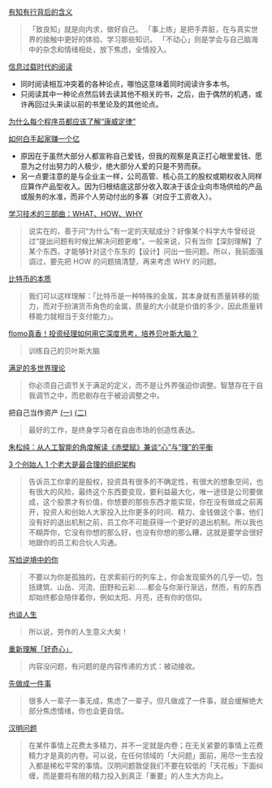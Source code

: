 [有知有行背后的含义](https://sspai.com/post/65852)
>「致良知」就是向内求，做好自己。
>「事上练」是把手弄脏，在与真实世界的接触中更好的体验、学习那些知识。
>「不动心」则是学会与自己脑海中的杂念和情绪相处，放下焦虑，全情投入。

[信息过载时代的阅读](https://sspai.com/post/65917)
- 同时阅读相互冲突着的各种论点，哪怕这意味着同时阅读许多本书。
- 只阅读其中一种论点然后转去读其他不相关的书，之后，由于偶然的机遇，或许再回过头来读以前的书里论及的其他论点。

[为什么每个程序员都应该了解“康威定律”](https://xie.infoq.cn/article/9b45d46153c3911db736658d8)

[如何白手起家赚一个亿](https://sspai.com/post/66202)
- 原因在于虽然大部分人都宣称自己爱钱，但我的观察是真正打心眼里爱钱、愿意为之付出努力的人极少，绝大部分人爱的只是不劳而获。
- 另一点要注意的是与企业主一样，公司高管、核心员工的股权或期权收入同样应算作产品型收入。因为归根结底这部分收入取决于该企业向市场供给的产品或服务的水准，而非个人劳动付出的多寡（对应于工资收入）。

[学习技术的三部曲：WHAT、HOW、WHY](https://program-think.blogspot.com/2009/02/study-technology-in-three-steps.html)
>说实在的，善于问“为什么”有一定的天赋成分？好像某个科学大牛曾经说过“提出问题有时候比解决问题更难”。一般来说，只有当你【深刻理解】了某个东西，才能够针对这个东东的【设计】问出一些问题。所以，我前面强调过，要先把 HOW 的问题搞清楚，再来考虑 WHY 的问题。

[比特币的本质](https://eurychen.me/post/the-essence-of-bitcoin/)
>我们可以这样理解：「比特币是一种特殊的金属，其本身就有质量转移的能力，而对于扮演货币角色的金属，质量的大小就是价值的多少，因此质量转移能力就相当于支付能力」。

[flomo真香！投资经理如何用它深度思考，培养贝叶斯大脑？](https://www.bilibili.com/video/BV1YR4y1L7iR?from=search&seid=2900819451794695230&spm_id_from=333.337.0.0)
>训练自己的贝叶斯大脑

[满足的多世界理论](https://youzhiyouxing.cn/materials/1210?continueFlag=d34bf4165a1fe71cb89f1f65ba4cd6fe)
>你必须自己调节关于满足的定义，而不是让外界强迫你调整。智慧存在于自我调节之中，而悲剧存在于被迫调整之中。

把自己当作资产 [(一)](https://sspai.com/post/73105) [(二)](https://sspai.com/post/73236)
>最好的工作，是终身学习者在自由市场的创造性表达。

[朱松纯：从人工智能的角度解读《赤壁赋》兼谈“心”与“理”的平衡](https://www.jiqizhixin.com/articles/2022-01-07-7)

[3 个创始人 1 个老大是最合理的组织架构](http://www.geekpark.net/news/295814)
>告诉员工你拿的是股权，投资具有很多的不确定性，有很大的想象空间，也有很大的风险，最终这个东西要变现，要利益最大化，唯一途径是公司要做成，这个股票才有价值，你想要的那些东西才能实现，你在没有做成之前离开，投资人和创始人大家投入比你更多的时间、精力、金钱做这个事，他们没有好的退出机制之前，员工你不可能获得一个更好的退出机制。所以我也不糊弄你，它没有你想的那么好，也没有你想的那么糟，这就是要学会很好地跟你的员工和合伙人沟通。

[写给逆境中的你](https://blog.sciencenet.cn/blog-634454-1356986.html)
>不要以为你是孤独的，在求索前行的列车上，你会发现窗外的几乎一切，包括建筑、山岳、河流、田野和云彩......都会与你渐行渐远，然而，有的东西却始终都会陪伴着你，例如太阳、月亮，还有你的信仰。

[也谈人生](https://blog.sina.com.cn/s/blog_66dd49810102eler.html)
>所以说，劳作的人生意义大矣！

[重新理解「好奇心」](https://sspai.com/post/72993)
>内容没问题，有问题的是内容传递的方式：被动接收。

[先做成一件事](https://macshuo.com/?p=1648)
>很多人一辈子一事无成，焦虑了一辈子。但凡做成了一件事，就会缓解绝大部分焦虑情绪，你也会更自信。

[汉明问题](http://zhangtielei.com/posts/blog-involution-analysis.html)
>在某件事情上花费太多精力，并不一定就是内卷；在无关紧要的事情上花费精力才是真的内卷。可以说，在任何领域的「大问题」面前，用尽一生去投入都是稀松平常的事情。汉明问题敦促我们不要在较低的「天花板」下面纠缠，而是要将有限的精力投入到真正「重要」的人生大方向上。
